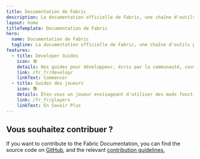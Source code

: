 ```yaml
---
title: Documentation de Fabric
description: La documentation officielle de Fabric, une chaîne d'outils pour modder Minecraft.
layout: home
titleTemplate: Documentation de Fabric
hero:
  name: Documentation de Fabric
  tagline: La documentation officielle de Fabric, une chaîne d'outils pour modder Minecraft.
features:
  - title: Developer Guides
    icon: 🛠️
    details: Nos guides pour développeur, écris par la communauté, couvrir un large éventail de sujets de la mise en place de l'environnement de développement à des sujets plus avancés, tels que le rendu graphique et le réseautage.
    link: /fr_fr/develop/
    linkText: Commencer
  - title: Guides des joueurs
    icon: 📚
    details: Êtes-vous un joueur envisageant d'utiliser des mods fonctionnant grâce à Fabric ? Nos guides des joueurs sont là pour vous aider. Ces guides vous aideront à télécharger, installer des mods Fabric et résoudre les problèmes pouvant survenir.
    link: /fr_fr/players
    linkText: En Savoir Plus
---
```


<div class="vp-doc homepage-container">

## Vous souhaitez contribuer ?

If you want to contribute to the Fabric Documentation, you can find the source code on [GitHub](https://github.com/FabricMC/fabric-docs), and the relevant [contribution guidelines.](/contributing)

</div>
